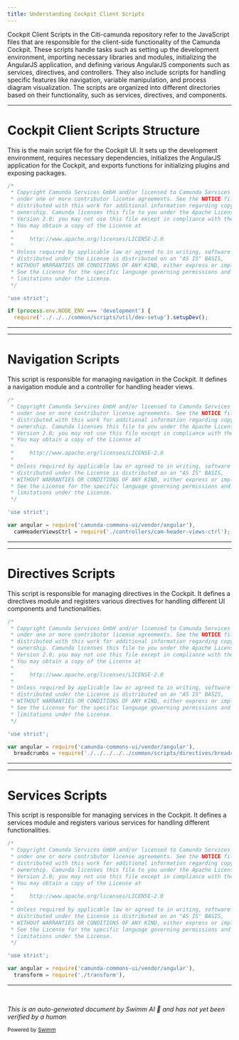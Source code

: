 ```yaml
---
title: Understanding Cockpit Client Scripts
---
```

Cockpit Client Scripts in the Citi-camunda repository refer to the JavaScript files that are responsible for the client-side functionality of the Camunda Cockpit. These scripts handle tasks such as setting up the development environment, importing necessary libraries and modules, initializing the AngularJS application, and defining various AngularJS components such as services, directives, and controllers. They also include scripts for handling specific features like navigation, variable manipulation, and process diagram visualization. The scripts are organized into different directories based on their functionality, such as services, directives, and components.

<SwmSnippet path="/webapps/frontend/ui/cockpit/client/scripts/camunda-cockpit-ui.js" line="1">

---

# Cockpit Client Scripts Structure

This is the main script file for the Cockpit UI. It sets up the development environment, requires necessary dependencies, initializes the AngularJS application for the Cockpit, and exports functions for initializing plugins and exposing packages.

```javascript
/*
 * Copyright Camunda Services GmbH and/or licensed to Camunda Services GmbH
 * under one or more contributor license agreements. See the NOTICE file
 * distributed with this work for additional information regarding copyright
 * ownership. Camunda licenses this file to you under the Apache License,
 * Version 2.0; you may not use this file except in compliance with the License.
 * You may obtain a copy of the License at
 *
 *     http://www.apache.org/licenses/LICENSE-2.0
 *
 * Unless required by applicable law or agreed to in writing, software
 * distributed under the License is distributed on an "AS IS" BASIS,
 * WITHOUT WARRANTIES OR CONDITIONS OF ANY KIND, either express or implied.
 * See the License for the specific language governing permissions and
 * limitations under the License.
 */

'use strict';

if (process.env.NODE_ENV === 'development') {
  require('../../../common/scripts/util/dev-setup').setupDev();
```

---

</SwmSnippet>

<SwmSnippet path="/webapps/frontend/ui/cockpit/client/scripts/navigation/main.js" line="1">

---

# Navigation Scripts

This script is responsible for managing navigation in the Cockpit. It defines a navigation module and a controller for handling header views.

```javascript
/*
 * Copyright Camunda Services GmbH and/or licensed to Camunda Services GmbH
 * under one or more contributor license agreements. See the NOTICE file
 * distributed with this work for additional information regarding copyright
 * ownership. Camunda licenses this file to you under the Apache License,
 * Version 2.0; you may not use this file except in compliance with the License.
 * You may obtain a copy of the License at
 *
 *     http://www.apache.org/licenses/LICENSE-2.0
 *
 * Unless required by applicable law or agreed to in writing, software
 * distributed under the License is distributed on an "AS IS" BASIS,
 * WITHOUT WARRANTIES OR CONDITIONS OF ANY KIND, either express or implied.
 * See the License for the specific language governing permissions and
 * limitations under the License.
 */

'use strict';

var angular = require('camunda-commons-ui/vendor/angular'),
  camHeaderViewsCtrl = require('./controllers/cam-header-views-ctrl');
```

---

</SwmSnippet>

<SwmSnippet path="/webapps/frontend/ui/cockpit/client/scripts/directives/main.js" line="1">

---

# Directives Scripts

This script is responsible for managing directives in the Cockpit. It defines a directives module and registers various directives for handling different UI components and functionalities.

```javascript
/*
 * Copyright Camunda Services GmbH and/or licensed to Camunda Services GmbH
 * under one or more contributor license agreements. See the NOTICE file
 * distributed with this work for additional information regarding copyright
 * ownership. Camunda licenses this file to you under the Apache License,
 * Version 2.0; you may not use this file except in compliance with the License.
 * You may obtain a copy of the License at
 *
 *     http://www.apache.org/licenses/LICENSE-2.0
 *
 * Unless required by applicable law or agreed to in writing, software
 * distributed under the License is distributed on an "AS IS" BASIS,
 * WITHOUT WARRANTIES OR CONDITIONS OF ANY KIND, either express or implied.
 * See the License for the specific language governing permissions and
 * limitations under the License.
 */

'use strict';

var angular = require('camunda-commons-ui/vendor/angular'),
  breadcrumbs = require('./../../../../common/scripts/directives/breadcrumbs'),
```

---

</SwmSnippet>

<SwmSnippet path="/webapps/frontend/ui/cockpit/client/scripts/services/main.js" line="1">

---

# Services Scripts

This script is responsible for managing services in the Cockpit. It defines a services module and registers various services for handling different functionalities.

```javascript
/*
 * Copyright Camunda Services GmbH and/or licensed to Camunda Services GmbH
 * under one or more contributor license agreements. See the NOTICE file
 * distributed with this work for additional information regarding copyright
 * ownership. Camunda licenses this file to you under the Apache License,
 * Version 2.0; you may not use this file except in compliance with the License.
 * You may obtain a copy of the License at
 *
 *     http://www.apache.org/licenses/LICENSE-2.0
 *
 * Unless required by applicable law or agreed to in writing, software
 * distributed under the License is distributed on an "AS IS" BASIS,
 * WITHOUT WARRANTIES OR CONDITIONS OF ANY KIND, either express or implied.
 * See the License for the specific language governing permissions and
 * limitations under the License.
 */

'use strict';

var angular = require('camunda-commons-ui/vendor/angular'),
  transform = require('./transform'),
```

---

</SwmSnippet>

&nbsp;

*This is an auto-generated document by Swimm AI 🌊 and has not yet been verified by a human*

<SwmMeta version="3.0.0" repo-id="Z2l0aHViJTNBJTNBQ2l0aS1jYW11bmRhJTNBJTNBZ2lsYWRuYXZvdA==" repo-name="Citi-camunda" doc-type="overview"><sup>Powered by [Swimm](/)</sup></SwmMeta>
